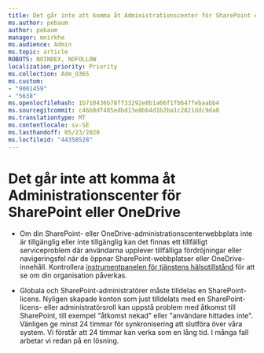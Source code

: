 ```yaml
---
title: Det går inte att komma åt Administrationscenter för SharePoint eller OneDrive
ms.author: pebaum
author: pebaum
manager: mnirkhe
ms.audience: Admin
ms.topic: article
ROBOTS: NOINDEX, NOFOLLOW
localization_priority: Priority
ms.collection: Adm_O365
ms.custom:
- "9001459"
- "5638"
ms.openlocfilehash: 1b710436b78ff33292e0b1a66f1fb647febaabb4
ms.sourcegitcommit: c46b8df485edbd13e8bb4d1b2ba1c2821ddc9da0
ms.translationtype: MT
ms.contentlocale: sv-SE
ms.lasthandoff: 05/23/2020
ms.locfileid: "44358528"
---
```

# <a name="unable-to-access-sharepoint-or-onedrive-admin-center"></a>Det går inte att komma åt Administrationscenter för SharePoint eller OneDrive

- Om din SharePoint- eller OneDrive-administrationscenterwebbplats inte är tillgänglig eller inte tillgänglig kan det finnas ett tillfälligt serviceproblem där användarna upplever tillfälliga fördröjningar eller navigeringsfel när de öppnar SharePoint-webbplatser eller OneDrive-innehåll. Kontrollera [instrumentpanelen för tjänstens hälsotillstånd](https://admin.microsoft.com/AdminPortal/Home#/servicehealth) för att se om din organisation påverkas.

- Globala och SharePoint-administratörer måste tilldelas en SharePoint-licens. Nyligen skapade konton som just tilldelats med en SharePoint-licens- eller administratörsroll kan uppstå problem med åtkomst till SharePoint, till exempel "åtkomst nekad" eller "användare hittades inte". Vänligen ge minst 24 timmar för synkronisering att slutföra över våra system. Vi förstår att 24 timmar kan verka som en lång tid. I många fall arbetar vi redan på en lösning.

